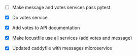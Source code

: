 
- [ ] Make message and votes services pass pytest

- [x] Do votes service

- [x] Add votes to API documentation

- [x] Make locustfile use all services (add votes and message)

- [x] Updated caddyfile with messages microservice
